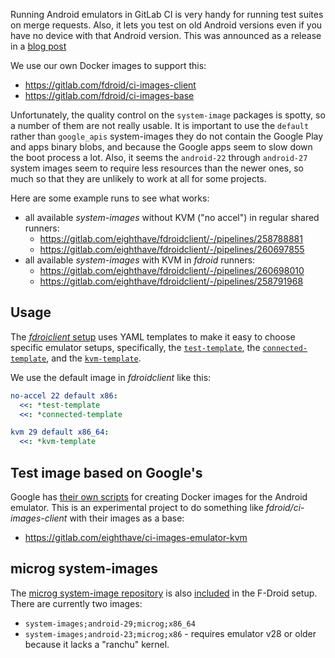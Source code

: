 
Running Android emulators in GitLab CI is very handy for running test suites on merge requests.  Also, it lets you test on old Android versions even if you have no device with that Android version.  This was announced as a release in a [blog post](https://f-droid.org/2021/02/24/running-emulator-tests-on-gitlab-ci.html)

We use our own Docker images to support this:
* https://gitlab.com/fdroid/ci-images-client
* https://gitlab.com/fdroid/ci-images-base

Unfortunately, the quality control on the `system-image` packages is spotty, so a number of them are not really usable. It is important to use the `default` rather than `google_apis` system-images they do not contain the Google Play and apps binary blobs, and because the Google apps seem to slow down the boot process a lot.  Also, it seems the `android-22` through `android-27` system images seem to require less resources than the newer ones, so much so that they are unlikely to work at all for some projects.

Here are some example runs to see what works:

* all available _system-images_ without KVM ("no accel") in regular shared runners:
  * https://gitlab.com/eighthave/fdroidclient/-/pipelines/258788881
  * https://gitlab.com/eighthave/fdroidclient/-/pipelines/260697855
* all available _system-images_ with KVM in _fdroid_ runners:
  * https://gitlab.com/eighthave/fdroidclient/-/pipelines/260698010
  * https://gitlab.com/eighthave/fdroidclient/-/pipelines/258791968


## Usage

The [_fdroiclient_ setup](https://gitlab.com/fdroid/fdroidclient/-/blob/8c2fa955/.gitlab-ci.yml) uses YAML templates to make it easy to choose specific emulator setups, specifically, the [`test-template`](https://gitlab.com/fdroid/fdroidclient/-/blob/8c2fa955/.gitlab-ci.yml#L24), the [`connected-template`](https://gitlab.com/fdroid/fdroidclient/-/blob/8c2fa955/.gitlab-ci.yml#L80), and the [`kvm-template`](https://gitlab.com/fdroid/fdroidclient/-/blob/8c2fa955/.gitlab-ci.yml#L109).

We use the default image in _fdroidclient_ like this:

```yaml
no-accel 22 default x86:
  <<: *test-template
  <<: *connected-template

kvm 29 default x86_64:
  <<: *kvm-template
```


## Test image based on Google's

Google has [their own scripts](https://github.com/google/android-emulator-container-scripts) for creating Docker images for the Android emulator.  This is an experimental project to do something like _fdroid/ci-images-client_ with their images as a base:

* <https://gitlab.com/eighthave/ci-images-emulator-kvm>


## microg system-images

The [microg system-image repository](https://github.com/microg/GmsCore/wiki/Development-Tools) is also [included](https://gitlab.com/fdroid/ci-images-client/-/commit/85ed9490) in the F-Droid setup.  There are currently two images:

* `system-images;android-29;microg;x86_64`
* `system-images;android-23;microg;x86` - requires emulator v28 or older because it lacks a "ranchu" kernel.
